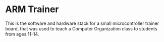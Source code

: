 # ARM Trainer

This is the software and hardware stack for a small microcontroller trainer board, that was used to teach a Computer Organization class to students from ages 11-14.

